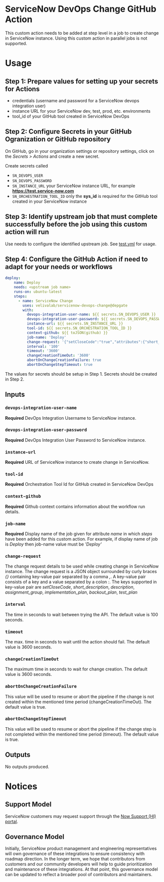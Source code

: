 # ServiceNow DevOps Change GitHub Action

This custom action needs to be added at step level in a job to create change in ServiceNow instance. Using this custom action in parallel jobs is not supported.

# Usage
## Step 1: Prepare values for setting up your secrets for Actions
- credentials (username and password for a ServiceNow devops integration user)
- instance URL for your ServiceNow dev, test, prod, etc. environments
- tool_id of your GitHub tool created in ServiceNow DevOps

## Step 2: Configure Secrets in your GitHub Ogranization or GitHub repository
On GitHub, go in your organization settings or repository settings, click on the _Secrets > Actions_ and create a new secret.

Create secrets called 
- `SN_DEVOPS_USER`
- `SN_DEVOPS_PASSWORD`
- `SN_INSTANCE_URL` your ServiceNow instance URL, for example **https://test.service-now.com**
- `SN_ORCHESTRATION_TOOL_ID` only the **sys_id** is required for the GitHub tool created in your ServiceNow instance

## Step 3: Identify upstream job that must complete successfully before the job using this custom action will run
Use needs to configure the identified upstream job. See [test.yml](.github/workflows/test.yml) for usage.

## Step 4: Configure the GitHub Action if need to adapt for your needs or workflows
```yaml
deploy:
    name: Deploy
    needs: <upstream job name>
    runs-on: ubuntu-latest
    steps:     
      - name: ServiceNow Change
        uses: velivalab/servicenow-devops-change@depgate
        with:
          devops-integration-user-name: ${{ secrets.SN_DEVOPS_USER }}
          devops-integration-user-password: ${{ secrets.SN_DEVOPS_PASSWORD }}
          instance-url: ${{ secrets.SN_INSTANCE_URL }}
          tool-id: ${{ secrets.SN_ORCHESTRATION_TOOL_ID }}
          context-github: ${{ toJSON(github) }}
          job-name: 'Deploy'
          change-request: '{"setCloseCode":"true","attributes":{"short_description":"Automated Software Deployment","description":"Automated Software Deployment.","assignment_group":"a715cd759f2002002920bde8132e7018","implementation_plan":"Software update is tested and results can be found in Test Summaries Tab; When the change is approved the implementation happens automated by the CICD pipeline within the change planned start and end time window.","backout_plan":"When software fails in production, the previous software release will be re-deployed.","test_plan":"Testing if the software was successfully deployed"}}'
          interval: '100'
          timeout: '3600'
          changeCreationTimeOut: '3600'
          abortOnChangeCreationFailure: true
          abortOnChangeStepTimeout: true
```
The values for secrets should be setup in Step 1. Secrets should be created in Step 2.

## Inputs

### `devops-integration-user-name`

**Required**  DevOps Integration Username to ServiceNow instance. 

### `devops-integration-user-password`

**Required**  DevOps Integration User Password to ServiceNow instance. 

### `instance-url`

**Required**  URL of ServiceNow instance to create change in ServiceNow. 

### `tool-id`

**Required**  Orchestration Tool Id for GitHub created in ServiceNow DevOps

### `context-github`

**Required**  Github context contains information about the workflow run details.

### `job-name`

**Required**  Display name of the job given for attribute _name_ in which _steps_ have been added for this custom action. For example, if display name of job is _Deploy_ then job-name value must be _'Deploy'_

### `change-request`

The change request details to be used while creating change in ServiceNow instance. The change request is a JSON object surrounded by curly braces _{}_ containing key-value pair separated by a comma _,_. A key-value pair consists of a key and a value separated by a colon _:_. The keys supported in key-value pair are *setCloseCode*, *short_description*, *description*, *assignment_group*, *implementation_plan*, *backout_plan*, *test_plan*

### `interval`

The time in seconds to wait between trying the API. The default value is 100 seconds.

### `timeout`

The max. time in seconds to wait until the action should fail. The default value is 3600 seconds.

### `changeCreationTimeOut`

The maximum time in seconds to wait for change creation. The default value is 3600 seconds.

### `abortOnChangeCreationFailure`

This value will be used to resume or abort the pipeline if the change is not created within the mentioned time period (changeCreationTimeOut). The default value is true.

### `abortOnChangeStepTimeout`

This value will be used to resume or abort the pipeline if the change step is not completed within the mentioned time period (timeout). The default value is true.

## Outputs
No outputs produced.

# Notices

## Support Model

ServiceNow customers may request support through the [Now Support (HI) portal](https://support.servicenow.com/nav_to.do?uri=%2Fnow_support_home.do).

## Governance Model

Initially, ServiceNow product management and engineering representatives will own governance of these integrations to ensure consistency with roadmap direction. In the longer term, we hope that contributors from customers and our community developers will help to guide prioritization and maintenance of these integrations. At that point, this governance model can be updated to reflect a broader pool of contributors and maintainers.
